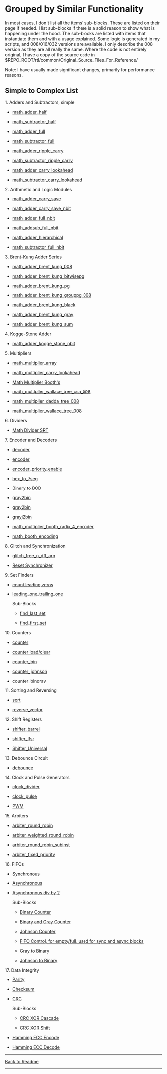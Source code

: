 # Grouped by Similar Functionality

In most cases, I don't list all the items' sub-blocks. These are listed on their page if needed. I list sub-blocks if there is a solid reason to show what is happening under the hood. The sub-blocks are listed with items that instantiate them and with a usage explained. Some logic is generated in my scripts, and 008/016/032 versions are available. I only describe the 008 version as they are all really the same. Where the code is not entirely original, I have a copy of the source code in \$REPO_ROOT/rtl/common/Original_Source_Files_For_Reference/

Note: I have usually made significant changes, primarily for performance reasons.

## Simple to Complex List

1\. Adders and Subtractors, simple

- [math_adder_half](math_adder_half.md)

- [math_subtractor_half](math_subtractor_half.md)

- [math_adder_full](math_adder_full.md)

- [math_subtractor_full](math_subtractor_full.md)

- [math_adder_ripple_carry](math_adder_ripple_carry.md)

- [math_subtractor_ripple_carry](math_subtractor_ripple_carry.md)

- [math_adder_carry_lookahead](math_adder_carry_lookahead.md)

- [math_subtractor_carry_lookahead](math_subtractor_carry_lookahead.md)

2\. Arithmetic and Logic Modules

- [math_adder_carry_save](math_adder_carry_save.md)

- [math_adder_carry_save_nbit](math_adder_carry_save_nbit.md)

- [math_adder_full_nbit](math_adder_full_nbit.md)

- [math_addsub_full_nbit](math_addsub_full_nbit.md)

- [math_adder_hierarchical](math_adder_hierarchical.md)

- [math_subtractor_full_nbit](math_subtractor_full_nbit.md)

3\. Brent-Kung Adder Series

- [math_adder_brent_kung_008](math_adder_brent_kung_008.md)

- [math_adder_brent_kung_bitwisepg](math_adder_brent_kung_bitwisepg.md)

- [math_adder_brent_kung_pg](math_adder_brent_kung_pg.md)

- [math_adder_brent_kung_grouppg_008](math_adder_brent_kung_grouppg_008.md)

- [math_adder_brent_kung_black](math_adder_brent_kung_black.md)

- [math_adder_brent_kung_gray](math_adder_brent_kung_gray.md)

- [math_adder_brent_kung_sum](math_adder_brent_kung_sum.md)

4\. Kogge-Stone Adder

- [math_adder_kogge_stone_nbit](math_adder_kogge_stone_nbit.md)

5\. Multipliers

- [math_multiplier_array](math_multiplier_array.md)

- [math_multiplier_carry_lookahead](math_multiplier_carry_lookahead.md)

- [Math Multiplier Booth's](math_multiplier_booths.md)

- [math_multiplier_wallace_tree_csa_008](math_multiplier_wallace_tree_csa_008.md)

- [math_multiplier_dadda_tree_008](math_multiplier_dadda_tree_008.md)

- [math_multiplier_wallace_tree_008](math_multiplier_wallace_tree_008.md)

6\. Dividers

- [Math Divider SRT](math_divider_srt.md)

7\. Encoder and Decoders

- [decoder](decoder.md)

- [encoder](encoder.md)

- [encoder_priority_enable](encoder_priority_enable.md)

- [hex_to_7seg](hex_to_7seg.md)

- [Binary to BCD](bin_to_bcd.md)

- [gray2bin](bin2gray.md)

- [gray2bin](gray2bin.md)

- [grayj2bin](grayj2bin.md)

- [math_multiplier_booth_radix_4_encoder](math_multiplier_booth_radix_4_encoder.md)

- [math_booth_encoding](math_booth_encoding.md)

8\. Glitch and Synchronization

- [glitch_free_n_dff_arn](glitch_free_n_dff_arn.md)

- [Reset Synchronizer](reset_sync.md)

9\. Set Finders

- [count leading zeros](count_leading_zeros.md)

- [leading_one_trailing_one](leading_one_trailing_one.md)

  Sub-Blocks

  - [find_last_set](find_last_set.md)

  - [find_first_set](find_first_set.md)


10\. Counters

- [counter](counter.md)

- [counter load/clear](counter_load_clear.md)

- [counter_bin](counter_bin.md)

- [counter_johnson](counter_johnson.md)

- [counter_bingray](counter_bingray.md)

11\. Sorting and Reversing

- [sort](sort.md)

- [reverse_vector](reverse_vector.md)

12\. Shift Registers

- [shifter_barrel](shifter_barrel.md)

- [shifter_lfsr](shifter_lfsr.md)

- [Shifter_Universal](shifter_universal.md)

13\. Debounce Circuit

- [debounce](debounce.md)

14\. Clock and Pulse Generators

- [clock_divider](clock_divider.md)

- [clock_pulse](clock_pulse.md)

- [PWM](pwm.md)

15\. Arbiters

- [arbiter_round_robin](arbiter_round_robin.md)

- [arbiter_weighted_round_robin](arbiter_weighted_round_robin.md)

- [arbiter_round_robin_subinst](arbiter_round_robin_subinst.md)

- [arbiter_fixed_priority](arbiter_fixed_priority.md)

16\. FIFOs

- [Synchronous](fifo_sync.md)

- [Asynchronous](fifo_async.md)

- [Asynchronous div by 2](fifo_async_div2.md)

  Sub-Blocks

  - [Binary Counter](counter_bin.md)

  - [Binary and Gray Counter](counter_bingray.md)

  - [Johnson Counter](counter_johnson.md)
  
  - [FIFO Control, for empty/full, used for sync and async blocks](fifo_control.md)

  - [Gray to Binary](gray2bin.md)

  - [Johnson to Binary](grayj2bin.md)

17\. Data Integrity

- [Parity](dataint_parity.md)

- [Checksum](dataint_checksum.md)

- [CRC](dataint_crc.md)

  Sub-Blocks

  - [CRC XOR Cascade](dataint_crc_xor_shift_cascade.md)

  - [CRC XOR Shift](dataint_crc_xor_shift.md)

- [Hamming ECC Encode](dataint_ecc_hamming_encode_008.md)

- [Hamming ECC Decode](dataint_ecc_hamming_decode_008.md)

---

[Back to Readme](../../../README.md)

---
